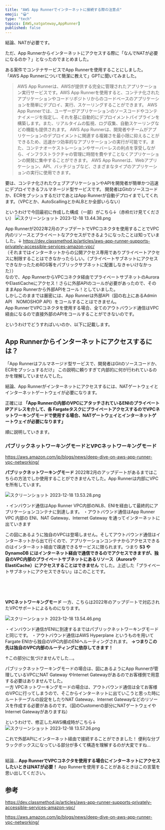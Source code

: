 ```yaml
---
title: "AWS App Runnerでインターネットに接続する際の注意点"
emoji: "😀"
type: "tech"
topics: [AWS,natgateway,AppRunner]
published: false
---
```

結論、NATが必要です。

ただ、App Runnerからインターネットにアクセスする際に「なんでNATが必要になるのか？」となったのでまとめました。

ある案件でコンテナサービスでApp Runnerを使用することにしました。
「AWS App Runnerについて簡潔に教えて」GPTに聞いてみました。

>AWS App Runnerは、AWSが提供する完全に管理されたアプリケーション実行サービスです。AWS App Runnerを使用すると、コンテナ化されたアプリケーションやコードリポジトリからのコードベースのアプリケーションを簡単にデプロイ、実行、スケーリングすることができます。
>AWS App Runnerでは、ユーザーがアプリケーションのソースコードやコンテナイメージを指定し、それを基に自動的にデプロイメントパイプラインを構築します。また、リアルタイムの監視、ログ収集、自動スケーリングなどの機能も提供されます。
>AWS App Runnerは、開発者やチームがアプリケーションのデプロイメントに関連する複雑さを最小限に抑えることができるため、迅速かつ効率的なアプリケーションの実行が可能です。また、コンテナオーケストレーションやサーバーレスの利点を享受しながら、インフラストラクチャの管理に時間を費やすことなくアプリケーションの開発に集中することができます。
>AWS App Runnerは、Webアプリケーション、API、バッチジョブなど、さまざまなタイプのアプリケーションの実行に使用できます。

要は、コンテナ化されたウェブアプリケーションやAPIを開発者が簡単かつ迅速にデプロイできるフルマネージド型サービスです。
開発者はGitのソースコードか、ECRをプッシュするだけであとはApp Runnerが自動デプロイまでしてくれます。（VPCとか、AutoScallingとかALBとか全部いらない）

というわけで今回最初に作成した構成（一部）がこちら↓（赤枠だけ見てください）
![スクリーンショット 2023-12-18 13.44.38.png](https://qiita-image-store.s3.ap-northeast-1.amazonaws.com/0/3655825/2fc07a3e-2ab7-385c-22f3-5c2563944dad.png)


App Runnerが2022年2月のアップデートでVPCコネクタを使用することでVPC内のリソースとプライベートなアクセスができるようになったことは知っていました。↓
https://dev.classmethod.jp/articles/aws-app-runner-supports-privately-accessible-services-amazon-vpc/
<br>
（それまではインターネットからの公開アクセス専用でありプライベートアクセスに制限することはできなかったらしい。（プライベートサブネットにアクセスできなかったためRDS等をパブリックサブネットに配置しなきゃいけなかった））
<br>
なので、App RunnerからVPCコネクタ経由でプライベートサブネットのAuroraやElastiCacheにアクセス！さらに外部APIのコールが必要があったので、そのままApp Runnerから外部APIをコール！としていました。
<br>
しかしこのままでは厳密には、App Runnerは外部API（図の右上にあるAdmin API　NOMOSHOP API）をコールすることはできません。
<br>
App RunnerでVPCコネクタを使用する場合、全てのアウトバウンド通信はVPC経由になるので直接外部のAPIをコールすることができないのです。

というわけでどうすればいいのか、以下に記載します。
<br>

## App Runnerからインターネットにアクセスするには？

「App Runnerはフルマネージド型サービスで、開発者はGitのソースコードか、ECRをプッシュするだけ」
この説明に頼りすぎて内部的に何が行われているのかを理解していませんでした。
<br>

結論、App Runnerがインターネットにアクセスするには、NATゲートウェイとインターネットゲートウェイが必要になります。

正確には **「App Runnerの内部のVPCにアタッチされているENIのプライベートIPアドレスを介して、各 FargateタスクにプライベートアクセスするのでVPCネットワーキングモードで使用する場合、NATゲートウェイとインターネットゲートウェイが必要になります」** 
<br>

順に説明していきます。
<br>

### パブリックネットワーキングモードとVPCネットワーキングモード
https://aws.amazon.com/jp/blogs/news/deep-dive-on-aws-app-runner-vpc-networking/

 **パブリックネットワーキングモード** 
2022年2月のアップデートがあるまではこちらの方法でしか使用することができませんでした。App Runnerは内部にVPCを所有しています。

![スクリーンショット 2023-12-18 13.53.28.png](https://qiita-image-store.s3.ap-northeast-1.amazonaws.com/0/3655825/6a9fe0f2-8c83-9c17-fa95-76e24610076f.png)


・インバウンド通信はApp Runner VPC内部のNLB、ENIを経由して最終的にアプリケーションコンテナに到達します。
・アウトバウンド通信はApp Runner VPC 内部の ENI、NAT Gateway、Internet Gateway を通ってインターネットに出ていきます
<br>

この図にあるように独自のVPCは登場しません。そしてアウトバウンド通信はインターネットから出て行くので、アプリケーションコンテナからアクセスできるのはインターネット経由で疎通できるサービスに限られます。つまり **S3 や DynamoDB にはインターネット経由で通信できるのでアクセスできますが、独自のVPC内部のプライベートサブネットにあるリソース（Auroraや ElastiCache）にアクセスすることはできません** でした。上述した「プライベートサブネットにアクセスできない」はこのことです。

 
<br>
<br>
<br>
 
 
 **VPCネットワーキングモード** 
一方、こちらは2022年のアップデートで対応されたVPCサポートによるものになります。

![スクリーンショット 2023-12-18 13.54.46.png](https://qiita-image-store.s3.ap-northeast-1.amazonaws.com/0/3655825/1f7a26f2-5648-e5fe-1d66-ed0e3675073f.png)

・インバウンド通信がENIに到達するまではパブリックネットワーキングモードと同じです。
・アウトバウンド通信はAWS Hyperplane というものを用いてFargate ENIから独自のVPC内部のENIへルーティングされます。
 **→つまりこの先は独自のVPC内部のルーティングに依存してきます！** 

↑この部分に気づけませんでした...。
<br>

パブリックネットワーキングモードの場合は、図にあるようにApp Runnerが管理しているVPCにNAT Gateway やInternet Gatewayがあるのでお客様側で用意する必要はありませんでした。
<br>
一方 VPCネットワーキングモードの場合は、アウトバウンド通信は全てお客様のVPCに行ってしまうので、そこからインターネットに出ていこうと思った時にルートテーブルの設定をしたりNAT Gateway、Internet Gatewayなどのリソースを作成する必要があるのです。（図のCustomerの部分にNATゲートウェイやInternet Gatewayがありますね）
<br>

というわけで、修正したAWS構成時がこちら↓
![スクリーンショット 2023-12-18 13.57.26.png](https://qiita-image-store.s3.ap-northeast-1.amazonaws.com/0/3655825/a1573203-5f78-784e-31de-142669269b61.png)



これで外部APIにインターネット経由で接続することができました！
便利な分ブラックボックスになっている部分が多くて構造を理解するのが大変ですね...
<br>
<br>

結論...
 **App RunnerでVPCコネクタを使用する場合にインターネットにアクセスしたいときはNATが必要！** 
App Runnerを使用することがあるときはこの言葉を思い出してください。



## 参考
https://dev.classmethod.jp/articles/aws-app-runner-supports-privately-accessible-services-amazon-vpc/

https://aws.amazon.com/jp/blogs/news/deep-dive-on-aws-app-runner-vpc-networking/

